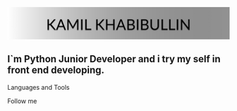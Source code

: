 [![Header](https://github.com/vnj64/vnj64/blob/main/assets/Desktop%20-%201.jpg)](https://en.wikipedia.org/wiki/Anonymous_(hacker_group)#:~:text=Anonymous%20is%20a%20decentralized%20international,and%20the%20Church%20of%20Scientology.)

## I`m Python Junior Developer and i try my self in front end developing.

Languages and Tools

Follow me